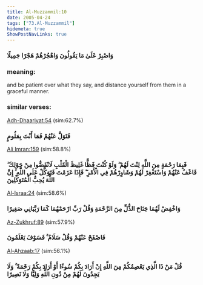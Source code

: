 ```yaml
---
title: Al-Muzzammil:10
date: 2005-04-24
tags: ["73.Al-Muzzammil"]
hidemeta: true 
ShowPostNavLinks: true 
---
```

### وَاصْبِرْ عَلَىٰ مَا يَقُولُونَ وَاهْجُرْهُمْ هَجْرًا جَمِيلًا
### meaning: 
and be patient over what they say, and distance yourself from them in a graceful manner.
### similar verses: 

[Adh-Dhaariyat:54](/51/54) (sim:62.7%)

### فَتَوَلَّ عَنْهُمْ فَمَا أَنْتَ بِمَلُومٍ

[Ali Imran:159](/3/159) (sim:58.8%)

### فَبِمَا رَحْمَةٍ مِنَ اللَّهِ لِنْتَ لَهُمْ ۖ وَلَوْ كُنْتَ فَظًّا غَلِيظَ الْقَلْبِ لَانْفَضُّوا مِنْ حَوْلِكَ ۖ فَاعْفُ عَنْهُمْ وَاسْتَغْفِرْ لَهُمْ وَشَاوِرْهُمْ فِي الْأَمْرِ ۖ فَإِذَا عَزَمْتَ فَتَوَكَّلْ عَلَى اللَّهِ ۚ إِنَّ اللَّهَ يُحِبُّ الْمُتَوَكِّلِينَ

[Al-Israa:24](/17/24) (sim:58.6%)

### وَاخْفِضْ لَهُمَا جَنَاحَ الذُّلِّ مِنَ الرَّحْمَةِ وَقُلْ رَبِّ ارْحَمْهُمَا كَمَا رَبَّيَانِي صَغِيرًا

[Az-Zukhruf:89](/43/89) (sim:57.9%)

### فَاصْفَحْ عَنْهُمْ وَقُلْ سَلَامٌ ۚ فَسَوْفَ يَعْلَمُونَ

[Al-Ahzaab:17](/33/17) (sim:56.1%)

### قُلْ مَنْ ذَا الَّذِي يَعْصِمُكُمْ مِنَ اللَّهِ إِنْ أَرَادَ بِكُمْ سُوءًا أَوْ أَرَادَ بِكُمْ رَحْمَةً ۚ وَلَا يَجِدُونَ لَهُمْ مِنْ دُونِ اللَّهِ وَلِيًّا وَلَا نَصِيرًا
